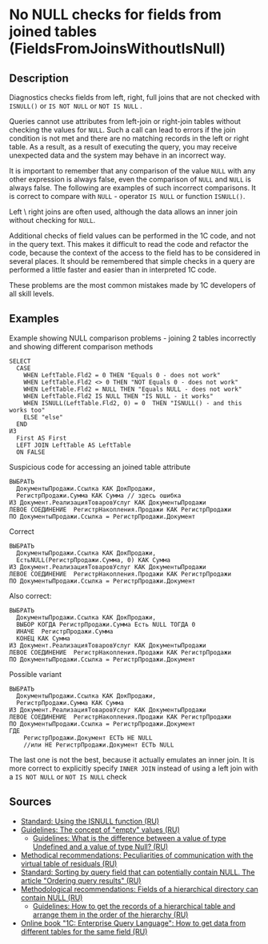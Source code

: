 # No NULL checks for fields from joined tables (FieldsFromJoinsWithoutIsNull)

<!-- Блоки выше заполняются автоматически, не трогать -->
## Description
<!-- Описание диагностики заполняется вручную. Необходимо понятным языком описать смысл и схему работу -->
Diagnostics checks fields from left, right, full joins that are not checked with `ISNULL()` or `IS NOT NULL`  or `NOT IS NULL` .

Queries cannot use attributes from left-join or right-join tables without checking the values for `NULL`. 
Such a call can lead to errors if the join condition is not met and there are no matching records in the left or right table. 
As a result, as a result of executing the query, you may receive unexpected data and the system may behave in an incorrect way.

It is important to remember that any comparison of the value `NULL` with any other expression is always false, even the comparison of `NULL` and `NULL` is always false. 
The following are examples of such incorrect comparisons. 
It is correct to compare with `NULL` - operator `IS NULL` or function `ISNULL()`.

Left \ right joins are often used, although the data allows an inner join without checking for `NULL`.

Additional checks of field values can be performed in the 1C code, and not in the query text. This makes it difficult to read the code and refactor the code, because the context of the access to the field has to be considered in several places. 
It should be remembered that simple checks in a query are performed a little faster and easier than in interpreted 1C code.

These problems are the most common mistakes made by 1C developers of all skill levels.

## Examples
<!-- В данном разделе приводятся примеры, на которые диагностика срабатывает, а также можно привести пример, как можно исправить ситуацию -->
Example showing NULL comparison problems - joining 2 tables incorrectly and showing different comparison methods
```sdbl
SELECT
  CASE
    WHEN LeftTable.Fld2 = 0 THEN "Equals 0 - does not work"
    WHEN LeftTable.Fld2 <> 0 THEN "NOT Equals 0 - does not work"
    WHEN LeftTable.Fld2 = NULL THEN "Equals NULL - does not work"
    WHEN LeftTable.Fld2 IS NULL THEN "IS NULL - it works"
    WHEN ISNULL(LeftTable.Fld2, 0) = 0  THEN "ISNULL() - and this works too"
    ELSE "else"
  END
ИЗ
  First AS First
  LEFT JOIN LeftTable AS LeftTable
  ON FALSE
```

Suspicious code for accessing an joined table attribute
```sdbl
ВЫБРАТЬ 
  ДокументыПродажи.Ссылка КАК ДокПродажи,
  РегистрПродажи.Сумма КАК Сумма // здесь ошибка
ИЗ Документ.РеализацияТоваровУслуг КАК ДокументыПродажи
ЛЕВОЕ СОЕДИНЕНИЕ  РегистрНакопления.Продажи КАК РегистрПродажи
ПО ДокументыПродажи.Ссылка = РегистрПродажи.Документ
```
Correct
```sdbl
ВЫБРАТЬ 
  ДокументыПродажи.Ссылка КАК ДокПродажи,
  ЕстьNULL(РегистрПродажи.Сумма, 0) КАК Сумма
ИЗ Документ.РеализацияТоваровУслуг КАК ДокументыПродажи
ЛЕВОЕ СОЕДИНЕНИЕ  РегистрНакопления.Продажи КАК РегистрПродажи
ПО ДокументыПродажи.Ссылка = РегистрПродажи.Документ
```
Also correct:
```sdbl
ВЫБРАТЬ 
  ДокументыПродажи.Ссылка КАК ДокПродажи,
  ВЫБОР КОГДА РегистрПродажи.Сумма Есть NULL ТОГДА 0
  ИНАЧЕ  РегистрПродажи.Сумма 
  КОНЕЦ КАК Сумма
ИЗ Документ.РеализацияТоваровУслуг КАК ДокументыПродажи
ЛЕВОЕ СОЕДИНЕНИЕ  РегистрНакопления.Продажи КАК РегистрПродажи
ПО ДокументыПродажи.Ссылка = РегистрПродажи.Документ
```
Possible variant
```sdbl
ВЫБРАТЬ 
  ДокументыПродажи.Ссылка КАК ДокПродажи,
  РегистрПродажи.Сумма КАК Сумма
ИЗ Документ.РеализацияТоваровУслуг КАК ДокументыПродажи
ЛЕВОЕ СОЕДИНЕНИЕ  РегистрНакопления.Продажи КАК РегистрПродажи
ПО ДокументыПродажи.Ссылка = РегистрПродажи.Документ
ГДЕ
    РегистрПродажи.Документ ЕСТЬ НЕ NULL
    //или НЕ РегистрПродажи.Документ ЕСТЬ NULL
```
The last one is not the best, because it actually emulates an inner join.
It is more correct to explicitly specify `INNER JOIN` instead of using a left join with a `IS NOT NULL` or `NOT IS NULL` check

## Sources
<!-- Необходимо указывать ссылки на все источники, из которых почерпнута информация для создания диагностики -->
<!-- Примеры источников

* Source: [Standard: Modules (RU)](https://its.1c.ru/db/v8std#content:456:hdoc)
* Useful information: [Refusal to use modal windows (RU)](https://its.1c.ru/db/metod8dev#content:5272:hdoc)
* Источник: [Cognitive complexity, ver. 1.4](https://www.sonarsource.com/docs/CognitiveComplexity.pdf) -->
* [Standard: Using the ISNULL function (RU)](https://its.1c.ru/db/metod8dev/content/2653/hdoc)
* [Guidelines: The concept of "empty" values (RU)](https://its.1c.ru/db/metod8dev/content/2614/hdoc/_top/%D0%B5%D1%81%D1%82%D1%8C%20null)
    * [Guidelines: What is the difference between a value of type Undefined and a value of type Null? (RU)](https://its.1c.ru/db/metod8dev#content:2516:hdoc)
* [Methodical recommendations: Peculiarities of communication with the virtual table of residuals (RU)](https://its.1c.ru/db/metod8dev/content/2657/hdoc/_top/%D0%B5%D1%81%D1%82%D1%8C%20null)
* [Standard: Sorting by query field that can potentially contain NULL. The article "Ordering query results" (RU)](https://its.1c.ru/db/v8std/content/412/hdoc/_top/%D0%B5%D1%81%D1%82%D1%8C%20null)
* [Methodological recommendations: Fields of a hierarchical directory can contain NULL (RU)](https://its.1c.ru/db/metod8dev/content/2649/hdoc/_top/%D0%B5%D1%81%D1%82%D1%8C%20null)
    * [Guidelines: How to get the records of a hierarchical table and arrange them in the order of the hierarchy (RU)](https://its.1c.ru/db/pubqlang/content/27/hdoc/_top/%D0%B5%D1%81%D1%82%D1%8C%20null)
* [Online book "1C: Enterprise Query Language": How to get data from different tables for the same field (RU)](https://its.1c.ru/db/pubqlang#content:43:hdoc)
